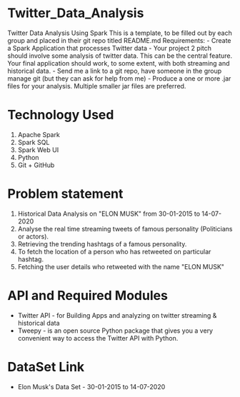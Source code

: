 # Twitter_Data_Analysis

Twitter Data Analysis Using Spark
This is a template, to be filled out by each group and placed in their git repo titled README.md Requirements: - Create a Spark Application that processes Twitter data - Your project 2 pitch should involve some analysis of twitter data. This can be the central feature. Your final application should work, to some extent, with both streaming and historical data. - Send me a link to a git repo, have someone in the group manage git (but they can ask for help from me) - Produce a one or more .jar files for your analysis. Multiple smaller jar files are preferred.

# Technology Used
1. Apache Spark
2. Spark SQL
3. Spark Web UI
4. Python
5. Git + GitHub

# Problem statement

1. Historical Data Analysis on "ELON MUSK" from 30-01-2015 to 14-07-2020
2. Analyse the real time streaming tweets of famous personality (Politicians or actors).
3. Retrieving the trending hashtags of a famous personality.
4. To fetch the location of a person who has retweeted on particular hashtag.
5. Fetching the user details who retweeted with the name "ELON MUSK"

# API and Required Modules

- Twitter API - for Building Apps and analyzing on twitter streaming & historical data
- Tweepy - is an open source Python package that gives you a very convenient way to access the Twitter API with Python.

# DataSet Link

- Elon Musk's Data Set - 30-01-2015 to 14-07-2020

